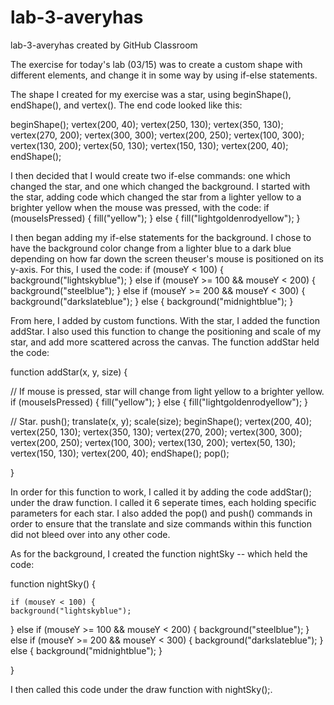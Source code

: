 # lab-3-averyhas
lab-3-averyhas created by GitHub Classroom

The exercise for today's lab (03/15) was to create a custom shape with different elements, and change it in some way by using if-else statements.

The shape I created for my exercise was a star, using beginShape(), endShape(), and vertex(). The end code looked like this:

  beginShape();
  vertex(200, 40);
  vertex(250, 130);
  vertex(350, 130);
  vertex(270, 200);
  vertex(300, 300);
  vertex(200, 250);
  vertex(100, 300);
  vertex(130, 200);
  vertex(50, 130);
  vertex(150, 130);
  vertex(200, 40);
  endShape();
  
I then decided that I would create two if-else commands: one which changed the star, and one which changed the background.
I started with the star, adding code which changed the star from a lighter yellow to a brighter yellow when the mouse was pressed, with the code:
  if (mouseIsPressed) {
    fill("yellow");
  } else {
    fill("lightgoldenrodyellow");
  }
  
I then began adding my if-else statements for the background. I chose to have the background color change from a lighter blue to a dark blue depending 
on how far down the screen theuser's mouse is positioned on its y-axis. For this, I used the code:
    if (mouseY < 100) {
    background("lightskyblue");
  } else if (mouseY >= 100 && mouseY < 200) {
    background("steelblue");
  } else if (mouseY >= 200 && mouseY < 300) {
    background("darkslateblue");
  } else {
    background("midnightblue");
  }

From here, I added by custom functions.
With the star, I added the function addStar. I also used this function to change the positioning and scale of my star, and add more scattered across
the canvas. The function addStar held the code:

function addStar(x, y, size) {

  // If mouse is pressed, star will change from light yellow to a brighter yellow.
  if (mouseIsPressed) {
    fill("yellow");
  } else {
    fill("lightgoldenrodyellow");
  }

  // Star.
  push();
  translate(x, y);
  scale(size);
  beginShape();
  vertex(200, 40);
  vertex(250, 130);
  vertex(350, 130);
  vertex(270, 200);
  vertex(300, 300);
  vertex(200, 250);
  vertex(100, 300);
  vertex(130, 200);
  vertex(50, 130);
  vertex(150, 130);
  vertex(200, 40);
  endShape();
  pop();
  
}

In order for this function to work, I called it by adding the code addStar(); under the draw function. I called it 6 seperate times, each holding specific
parameters for each star. I also added the pop() and push() commands in order to ensure that the translate and size commands within this function
did not bleed over into any other code.

As for the background, I created the function nightSky -- which held the code:

function nightSky() {
  
    if (mouseY < 100) {
    background("lightskyblue");
  } else if (mouseY >= 100 && mouseY < 200) {
    background("steelblue");
  } else if (mouseY >= 200 && mouseY < 300) {
    background("darkslateblue");
  } else {
    background("midnightblue");
  }
  
}

I then called this code under the draw function with nightSky();.
